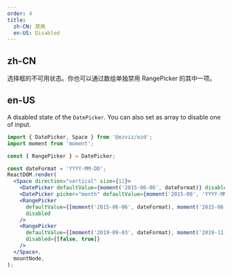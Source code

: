 ```yaml
---
order: 4
title:
  zh-CN: 禁用
  en-US: Disabled
---
```


## zh-CN

选择框的不可用状态。你也可以通过数组单独禁用 RangePicker 的其中一项。

## en-US

A disabled state of the `DatePicker`. You can also set as array to disable one of input.

```jsx
import { DatePicker, Space } from '@ezviz/ezd';
import moment from 'moment';

const { RangePicker } = DatePicker;

const dateFormat = 'YYYY-MM-DD';
ReactDOM.render(
  <Space direction="vertical" size={12}>
    <DatePicker defaultValue={moment('2015-06-06', dateFormat)} disabled />
    <DatePicker picker="month" defaultValue={moment('2015-06', 'YYYY-MM')} disabled />
    <RangePicker
      defaultValue={[moment('2015-06-06', dateFormat), moment('2015-06-06', dateFormat)]}
      disabled
    />
    <RangePicker
      defaultValue={[moment('2019-09-03', dateFormat), moment('2019-11-22', dateFormat)]}
      disabled={[false, true]}
    />
  </Space>,
  mountNode,
);
```
